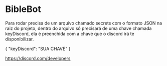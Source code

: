 # BibleBot

Para rodar precisa de um arquivo chamado secrets com o formato JSON na raiz do projeto, dentro do arquivo só precisará de uma chave chamada keyDiscord, ela é preenchida com a chave que o discord irá te disponibilizar.

{
  "keyDiscord": "SUA CHAVE"
}

https://discord.com/developers
